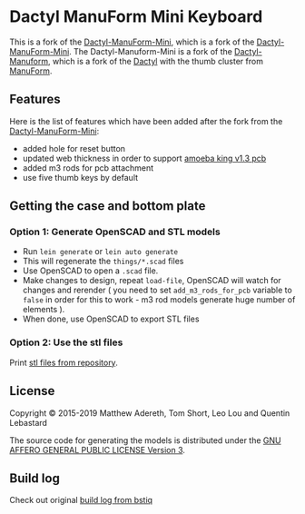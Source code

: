 # Dactyl ManuForm Mini Keyboard

This is a fork of the [Dactyl-ManuForm-Mini](https://github.com/bstiq/dactyl-manuform-mini-keyboard), which is a fork of the [Dactyl-ManuForm-Mini](https://github.com/l4u/dactyl-manuform-mini-keyboard). The Dactyl-Manuform-Mini is a fork of the [Dactyl-Manuform](https://github.com/tshort/dactyl-keyboard), which is a fork of the [Dactyl](https://github.com/adereth/dactyl-keyboard) with the thumb cluster from [ManuForm](https://github.com/jeffgran/ManuForm).

## Features

Here is the list of features which have been added after the fork from the [Dactyl-ManuForm-Mini](https://github.com/bstiq/dactyl-manuform-mini-keyboard):

- added hole for reset button
- updated web thickness in order to support [amoeba king v1.3 pcb](https://github.com/climent/keyboard-pcbs/tree/king_v1.3/amoeba-king)
- added m3 rods for pcb attachment
- use five thumb keys by default

## Getting the case and bottom plate

### Option 1: Generate OpenSCAD and STL models

- Run `lein generate` or `lein auto generate`
- This will regenerate the `things/*.scad` files
- Use OpenSCAD to open a `.scad` file.
- Make changes to design, repeat `load-file`, OpenSCAD will watch for changes and rerender ( you need to set `add_m3_rods_for_pcb` variable to `false` in order for this to work - m3 rod models generate huge number of elements ).
- When done, use OpenSCAD to export STL files

### Option 2: Use the stl files

Print [stl files from repository](https://github.com/johnybx/dactyl-manuform-mini-keyboard/issues/1).

## License

Copyright © 2015-2019 Matthew Adereth, Tom Short, Leo Lou and Quentin Lebastard

The source code for generating the models is distributed under the [GNU AFFERO GENERAL PUBLIC LICENSE Version 3](LICENSE).

## Build log

Check out original [build log from bstiq](https://github.com/bstiq/dactyl-manuform-mini-keyboard#build-log)
